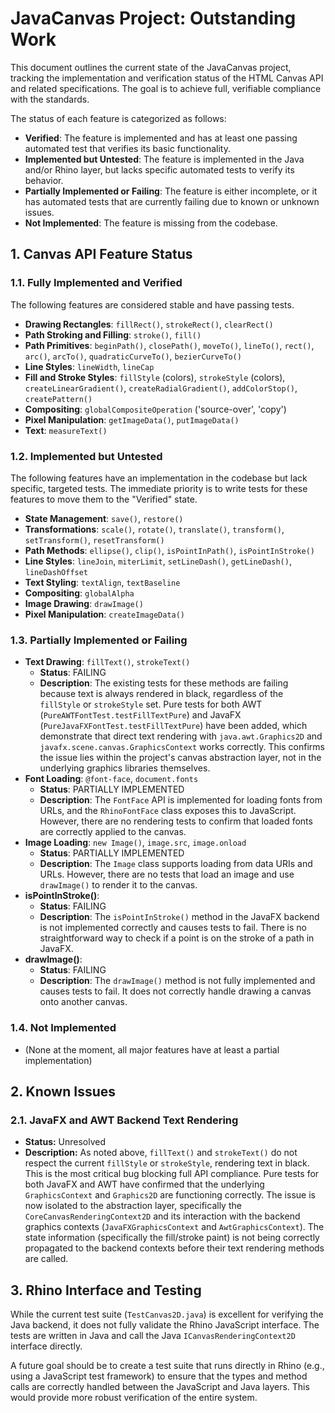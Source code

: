 # JavaCanvas Project: Outstanding Work

This document outlines the current state of the JavaCanvas project, tracking the implementation and verification status of the HTML Canvas API and related specifications. The goal is to achieve full, verifiable compliance with the standards.

The status of each feature is categorized as follows:
- **Verified**: The feature is implemented and has at least one passing automated test that verifies its basic functionality.
- **Implemented but Untested**: The feature is implemented in the Java and/or Rhino layer, but lacks specific automated tests to verify its behavior.
- **Partially Implemented or Failing**: The feature is either incomplete, or it has automated tests that are currently failing due to known or unknown issues.
- **Not Implemented**: The feature is missing from the codebase.

## 1. Canvas API Feature Status

### 1.1. Fully Implemented and Verified
The following features are considered stable and have passing tests.

- **Drawing Rectangles**: `fillRect()`, `strokeRect()`, `clearRect()`
- **Path Stroking and Filling**: `stroke()`, `fill()`
- **Path Primitives**: `beginPath()`, `closePath()`, `moveTo()`, `lineTo()`, `rect()`, `arc()`, `arcTo()`, `quadraticCurveTo()`, `bezierCurveTo()`
- **Line Styles**: `lineWidth`, `lineCap`
- **Fill and Stroke Styles**: `fillStyle` (colors), `strokeStyle` (colors), `createLinearGradient()`, `createRadialGradient()`, `addColorStop()`, `createPattern()`
- **Compositing**: `globalCompositeOperation` ('source-over', 'copy')
- **Pixel Manipulation**: `getImageData()`, `putImageData()`
- **Text**: `measureText()`

### 1.2. Implemented but Untested
The following features have an implementation in the codebase but lack specific, targeted tests. The immediate priority is to write tests for these features to move them to the "Verified" state.

- **State Management**: `save()`, `restore()`
- **Transformations**: `scale()`, `rotate()`, `translate()`, `transform()`, `setTransform()`, `resetTransform()`
- **Path Methods**: `ellipse()`, `clip()`, `isPointInPath()`, `isPointInStroke()`
- **Line Styles**: `lineJoin`, `miterLimit`, `setLineDash()`, `getLineDash()`, `lineDashOffset`
- **Text Styling**: `textAlign`, `textBaseline`
- **Compositing**: `globalAlpha`
- **Image Drawing**: `drawImage()`
- **Pixel Manipulation**: `createImageData()`

### 1.3. Partially Implemented or Failing

- **Text Drawing**: `fillText()`, `strokeText()`
  - **Status**: FAILING
  - **Description**: The existing tests for these methods are failing because text is always rendered in black, regardless of the `fillStyle` or `strokeStyle` set. Pure tests for both AWT (`PureAWTFontTest.testFillTextPure`) and JavaFX (`PureJavaFXFontTest.testFillTextPure`) have been added, which demonstrate that direct text rendering with `java.awt.Graphics2D` and `javafx.scene.canvas.GraphicsContext` works correctly. This confirms the issue lies within the project's canvas abstraction layer, not in the underlying graphics libraries themselves.
- **Font Loading**: `@font-face`, `document.fonts`
  - **Status**: PARTIALLY IMPLEMENTED
  - **Description**: The `FontFace` API is implemented for loading fonts from URLs, and the `RhinoFontFace` class exposes this to JavaScript. However, there are no rendering tests to confirm that loaded fonts are correctly applied to the canvas.
- **Image Loading**: `new Image()`, `image.src`, `image.onload`
  - **Status**: PARTIALLY IMPLEMENTED
  - **Description**: The `Image` class supports loading from data URIs and URLs. However, there are no tests that load an image and use `drawImage()` to render it to the canvas.
- **isPointInStroke()**:
  - **Status**: FAILING
  - **Description**: The `isPointInStroke()` method in the JavaFX backend is not implemented correctly and causes tests to fail. There is no straightforward way to check if a point is on the stroke of a path in JavaFX.
- **drawImage()**:
  - **Status**: FAILING
  - **Description**: The `drawImage()` method is not fully implemented and causes tests to fail. It does not correctly handle drawing a canvas onto another canvas.

### 1.4. Not Implemented
- (None at the moment, all major features have at least a partial implementation)

## 2. Known Issues

### 2.1. JavaFX and AWT Backend Text Rendering
- **Status:** Unresolved
- **Description:** As noted above, `fillText()` and `strokeText()` do not respect the current `fillStyle` or `strokeStyle`, rendering text in black. This is the most critical bug blocking full API compliance. Pure tests for both JavaFX and AWT have confirmed that the underlying `GraphicsContext` and `Graphics2D` are functioning correctly. The issue is now isolated to the abstraction layer, specifically the `CoreCanvasRenderingContext2D` and its interaction with the backend graphics contexts (`JavaFXGraphicsContext` and `AwtGraphicsContext`). The state information (specifically the fill/stroke paint) is not being correctly propagated to the backend contexts before their text rendering methods are called.

## 3. Rhino Interface and Testing

While the current test suite (`TestCanvas2D.java`) is excellent for verifying the Java backend, it does not fully validate the Rhino JavaScript interface. The tests are written in Java and call the Java `ICanvasRenderingContext2D` interface directly.

A future goal should be to create a test suite that runs directly in Rhino (e.g., using a JavaScript test framework) to ensure that the types and method calls are correctly handled between the JavaScript and Java layers. This would provide more robust verification of the entire system.
